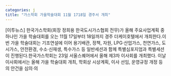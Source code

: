 ```yaml
---
categories: j
title: "가스학회 가을학술대회 11월 1718일 경주서 개최"
---
```

[이투뉴스] 한국가스학회(회장 정희용 한국도시가스협회 전무)가 올해 주요사업계획 중 하나인 가을 학술대회를 오는 11월 17일부터 18일까지 경주 더케이호텔에서 개최한다.이번 가을 학술대회는 기조연설에 이어 용기배관, 정책, 자원, LPG·산업가스, 천연가스, 도시가스, 안전환경, 수소·신재생, 특수가스 등 일반세션과 함께 특별심포지엄과 특별세션이 진행된다.한국가스학회는 23일 서울스퀘어에서 올해 제3차 이사회를 개최했다. 이날 이사회에서는 올해 가을 학술대회 개최, 학회상 시상계획, 이사 선임, 운영규정 개정 등의 안건을 심의·의